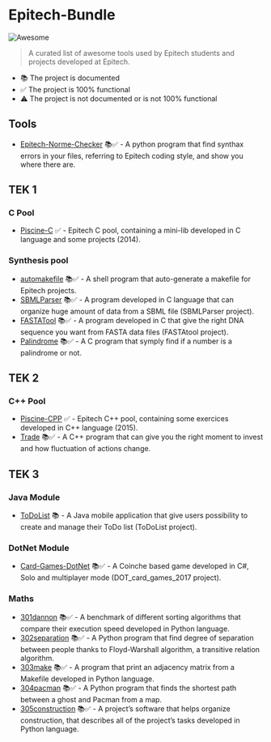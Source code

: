 # Epitech-Bundle 
![Awesome](https://cdn.rawgit.com/sindresorhus/awesome/d7305f38d29fed78fa85652e3a63e154dd8e8829/media/badge.svg)
> A curated list of awesome tools used by Epitech students and projects developed at Epitech.

* 📚 The project is documented
* ✅ The project is 100% functional
* ⚠️ The project is not documented or is not 100% functional
## Tools
- [Epitech-Norme-Checker](https://github.com/Estayparadox/Epitech-Norme-Checker) 📚✅ - A python program that find synthax errors in your files, referring to Epitech coding style, and show you where there are.
## TEK 1
### C Pool
- [Piscine-C](https://github.com/Estayparadox/Piscine-C) ✅ - Epitech C pool, containing a mini-lib developed in C language and some projects (2014).
### Synthesis pool
- [automakefile](https://github.com/Estayparadox/Automakefile) 📚✅ - A shell program that auto-generate a makefile for Epitech projects.
- [SBMLParser](https://github.com/Estayparadox/SBML-Parser) 📚✅ - A program developed in C language that can organize huge amount of data from a SBML file (SBMLParser project).
- [FASTATool](https://github.com/Estayparadox/FASTA-Tool) 📚✅ - A program developed in C that give the right DNA sequence you want from FASTA data files (FASTAtool project).
- [Palindrome](https://github.com/Estayparadox/Palindrome) 📚✅ - A C program that symply find if a number is a palindrome or not.
## TEK 2
### C++ Pool
- [Piscine-CPP](https://github.com/Estayparadox/Piscine-CPP) ✅ - Epitech C++ pool, containing some exercices developed in C++ language (2015).
- [Trade](https://github.com/Estayparadox/Trade) 📚✅ - A C++ program that can give you the right moment to invest and how fluctuation of actions change.
## TEK 3
### Java Module
- [ToDoList](https://github.com/Estayparadox/ToDo-List) 📚 - A Java mobile application that give users possibility to create and manage their ToDo list (ToDoList project).
### DotNet Module
- [Card-Games-DotNet](https://github.com/Estayparadox/Card-Games-DotNet) 📚✅ - A Coinche based game developed in C#, Solo and multiplayer mode (DOT_card_games_2017 project).
### Maths
- [301dannon](https://github.com/Estayparadox/301dannon) 📚✅ - A benchmark of different sorting algorithms that compare their execution speed developed in Python language.
- [302separation](https://github.com/Estayparadox/302separation) 📚✅ - A Python program that find degree of separation between people thanks to Floyd-Warshall algorithm, a transitive relation algorithm.
- [303make](https://github.com/Estayparadox/303make) 📚✅ - A program that print an adjacency matrix from a Makefile developed in Python language.
- [304pacman](https://github.com/Estayparadox/304pacman) 📚✅ - A Python program that finds the shortest path between a ghost and Pacman from a map.
- [305construction](https://github.com/Estayparadox/305construction) 📚✅ - A project’s software that helps organize construction, that describes all of the project’s tasks developed in Python language.
